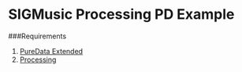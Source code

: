 # SIGMusic Processing PD Example

###Requirements

1. [PureData Extended](http://puredata.info/downloads/pd-extended)
2. [Processing](https://processing.org/download/?processing)